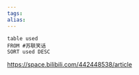 ```yaml
---
tags: 
alias:
---
```


```dataview
table used
FROM #苏联笑话
SORT used DESC
```


https://space.bilibili.com/442448538/article

